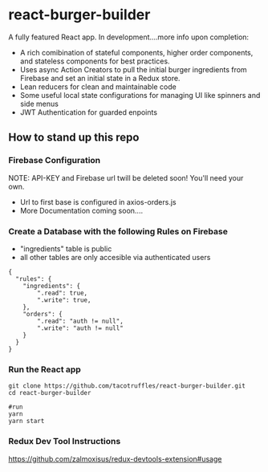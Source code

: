 # react-burger-builder

A fully featured React app. In development....more info upon completion:
- A rich comibination of stateful components, higher order components, and stateless components for best practices.
- Uses async Action Creators to pull the initial burger ingredients from Firebase and set an initial state in a Redux store.
- Lean reducers for clean and maintainable code 
- Some useful local state configurations for managing UI like spinners and side menus
- JWT Authentication for guarded enpoints


## How to stand up this repo

### Firebase Configuration
NOTE: API-KEY and Firebase url twill be deleted soon! You'll need your own.
- Url to first base is configured in axios-orders.js
- More Documentation coming soon....

### Create a Database with the following Rules on Firebase 
- "ingredients" table is public
- all other tables are only accesible via authenticated users

```
{
  "rules": {
    "ingredients": {
        ".read": true,
        ".write": true,	
    },
    "orders": {
        ".read": "auth != null",
        ".write": "auth != null"
    }
  }
}
```

###  Run the React app 

```shell
git clone https://github.com/tacotruffles/react-burger-builder.git
cd react-burger-builder

#run
yarn
yarn start
```

### Redux Dev Tool Instructions

https://github.com/zalmoxisus/redux-devtools-extension#usage

